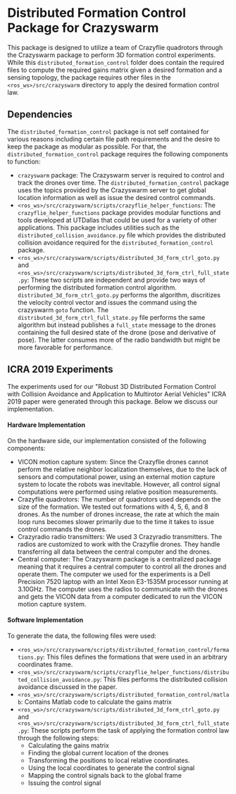 # Distributed Formation Control Package for Crazyswarm
This package is designed to utilize a team of Crazyflie quadrotors through the Crazyswarm package to perform 3D formation control experiments.
While this `distributed_formation_control` folder does contain the required files to compute the required gains matrix given a desired formation and a sensing topology, the package requires other files in the `<ros_ws>/src/crazyswarm` directory to apply the desired formation control law.

## Dependencies
The `distributed_formation_control` package is not self contained for various reasons including certain file path requirements and the desire to keep the package as modular as possible. For that, the `distributed_formation_control` package requires the following components to function:
- `crazyswarm` package:
  The Crazyswarm server is required to control and track the drones over time. The `distributed_formation_control` package uses the topics provided by the Crazyswarm server to get global location information as well as issue the desired control commands.
- `<ros_ws>/src/crazyswarm/scripts/crazyflie_helper_functions`:
  The `crazyflie_helper_functions` package provides modular functions and tools developed at UTDallas that could be used for a variety of other applications. This package includes utilities such as the `distributed_collision_avoidance.py` file which provides the distributed collision avoidance required for the `distributed_formation_control` package.
- `<ros_ws>/src/crazyswarm/scripts/distributed_3d_form_ctrl_goto.py` and `<ros_ws>/src/crazyswarm/scripts/distributed_3d_form_ctrl_full_state.py`:
  These two scripts are independent and provide two ways of performing the distributed formation control algorithm. `distributed_3d_form_ctrl_goto.py` performs the algorithm, discritizes the velocity control vector and issues the command using the crazyswarm `goto` function. The `distributed_3d_form_ctrl_full_state.py` file performs the same algorithm but instead publishes a `full_state` message to the drones containing the full desired state of the drone (pose and derivative of pose). The latter consumes more of the radio bandwidth but might be more favorable for performance.

## ICRA 2019 Experiments
The experiments used for our "Robust 3D Distributed Formation Control with Collision Avoidance and Application to Multirotor Aerial Vehicles" ICRA 2019 paper were generated through this package. Below we discuss our implementation.

#### Hardware Implementation
On the hardware side, our implementation consisted of the following components:
- VICON motion capture system:
  Since the Crazyflie drones cannot perform the relative neighbor localization themselves, due to the lack of sensors and computational power, using an external motion capture system to locate the robots was inevitable. However, all control signal computations were performed using relative position measurements.
- Crazyflie quadrotors:
  The number of quadrotors used depends on the size of the formation. We tested out formations with 4, 5, 6, and 8 drones. As the number of drones increase, the rate at which the main loop runs becomes slower primarily due to the time it takes to issue control commands the drones.
- Crazyradio radio transmitters:
  We used 3 Crazyradio transmitters. The radios are customized to work with the Crazyflie drones. They handle transferring all data between the central computer and the drones.
- Central computer:
  The Crazyswarm package is a centralized package meaning that it requires a central computer to control all the drones and operate them. The computer we used for the experiments is a Dell Precision 7520 laptop with an Intel Xeon E3-1535M processor running at 3.10GHz.
  The computer uses the radios to communicate with the drones and gets the VICON data from a computer dedicated to run the VICON motion capture system.

#### Software Implementation
To generate the data, the following files were used:
- `<ros_ws>/src/crazyswarm/scripts/distributed_formation_control/formations.py`:
  This files defines the formations that were used in an arbitrary coordinates frame.
- `<ros_ws>/src/crazyswarm/scripts/crazyflie_helper_functions/distributed_collision_avoidance.py`:
  This files performs the distributed collision avoidance discussed in the paper.
- `<ros_ws>/src/crazyswarm/scripts/distributed_formation_control/matlab`:
  Contains Matlab code to calculate the gains matrix
- `<ros_ws>/src/crazyswarm/scripts/distributed_3d_form_ctrl_goto.py` and `<ros_ws>/src/crazyswarm/scripts/distributed_3d_form_ctrl_full_state.py`:
  These scripts perform the task of applying the formation control law through the following steps:
  - Calculating the gains matrix
  - Finding the global current location of the drones
  - Transforming the positions to local relative coordinates.
  - Using the local coordinates to generate the control signal
  - Mapping the control signals back to the global frame
  - Issuing the control signal

   
